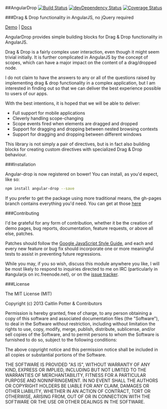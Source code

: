 ##AngularDrop [![Build Status](https://travis-ci.org/caitp/angular-drop.svg?branch=master)](https://travis-ci.org/caitp/angular-drop) [![devDependency Status](https://david-dm.org/caitp/angular-drop/dev-status.svg)](https://david-dm.org/caitp/angular-drop#info=devDependencies) [![Coverage Status](http://img.shields.io/coveralls/caitp/angular-drop/master.svg)](https://coveralls.io/r/caitp/angular-drop?branch=master)

###Drag & Drop functionality in AngularJS, no jQuery required

[Demo](http://caitp.github.io/angular-drop) | [Docs](http://caitp.github.io/angular-drop/docs)

AngularDrop provides simple building blocks for Drag & Drop functionality in AngularJS.

Drag & Drop is a fairly complex user interaction, even though it might seem trivial initially. It is further complicated in AngularJS by the concept of scopes, which can have a major impact on the content of a drag/dropped node.

I do not claim to have the answers to any or all of the questions raised by implementing drag & drop functionality in a complex application, but I am interested in finding out so that we can deliver the best experience possible to users of our apps.

With the best intentions, it is hoped that we will be able to deliver:

- Full support for mobile applications
- Cleverly handling scope-changing
- Scope events fired when elements are dragged and dropped
- Support for dragging and dropping between nested browsing contexts
- Support for dragging and dropping between different windows

This library is not simply a pair of directives, but is in fact also building blocks for creating custom directives with specialized Drag & Drop behaviour.

###Installation

Angular-drop is now registered on bower! You can install, as you'd expect, like so:

```bash
npm install angular-drop --save
```

If you prefer to get the package using more traditional means, the gh-pages branch contains everything you'd need. You can get at those [here](https://github.com/caitp/angular-drop/tree/gh-pages)


###Contributing

I'd be grateful for any form of contribution, whether it be the creation of demo pages, bug reports, documentation, feature requests, or above all else, patches.

Patches should follow the [Google JavaScript Style Guide](http://google-styleguide.googlecode.com/svn/trunk/javascriptguide.xml), and each and every new feature or bug fix should incorporate one or more meaningful tests to assist in preventing future regressions.

While you may, if you so wish, discuss this module anywhere you like, I will be most likely to respond to inquiries directed to me on IRC (particularly in #angularjs on irc.freenode.net), or on the [issue tracker](https://github.com/caitp/angular-drop/issues).

###License

The MIT License (MIT)

Copyright (c) 2013 Caitlin Potter & Contributors

Permission is hereby granted, free of charge, to any person obtaining a copy
of this software and associated documentation files (the "Software"), to deal
in the Software without restriction, including without limitation the rights
to use, copy, modify, merge, publish, distribute, sublicense, and/or sell
copies of the Software, and to permit persons to whom the Software is
furnished to do so, subject to the following conditions:

The above copyright notice and this permission notice shall be included in
all copies or substantial portions of the Software.

THE SOFTWARE IS PROVIDED "AS IS", WITHOUT WARRANTY OF ANY KIND, EXPRESS OR
IMPLIED, INCLUDING BUT NOT LIMITED TO THE WARRANTIES OF MERCHANTABILITY,
FITNESS FOR A PARTICULAR PURPOSE AND NONINFRINGEMENT. IN NO EVENT SHALL THE
AUTHORS OR COPYRIGHT HOLDERS BE LIABLE FOR ANY CLAIM, DAMAGES OR OTHER
LIABILITY, WHETHER IN AN ACTION OF CONTRACT, TORT OR OTHERWISE, ARISING FROM,
OUT OF OR IN CONNECTION WITH THE SOFTWARE OR THE USE OR OTHER DEALINGS IN
THE SOFTWARE.

